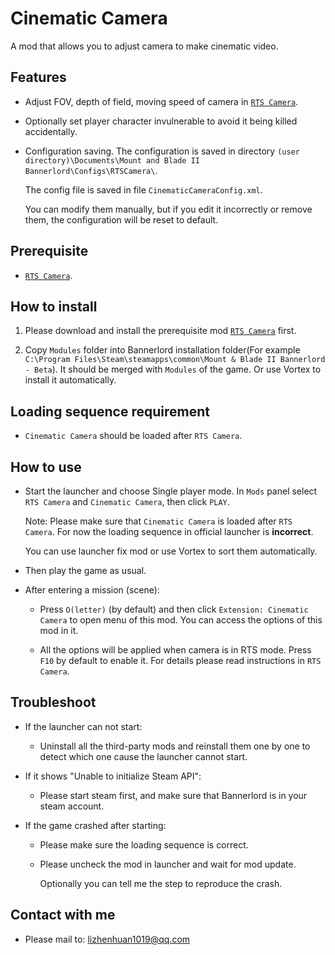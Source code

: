 # Cinematic Camera

A mod that allows you to adjust camera to make cinematic video.

## Features
- Adjust FOV, depth of field, moving speed of camera in [`RTS Camera`](https://www.nexusmods.com/mountandblade2bannerlord/mods/355).

- Optionally set player character invulnerable to avoid it being killed accidentally.

- Configuration saving. The configuration is saved in directory `(user directory)\Documents\Mount and Blade II Bannerlord\Configs\RTSCamera\`.
  
  The config file is saved in file `CinematicCameraConfig.xml`.

  You can modify them manually, but if you edit it incorrectly or remove them, the configuration will be reset to default.

## Prerequisite
- [`RTS Camera`](https://www.nexusmods.com/mountandblade2bannerlord/mods/355).

## How to install
1. Please download and install the prerequisite mod [`RTS Camera`](https://www.nexusmods.com/mountandblade2bannerlord/mods/355) first.

2. Copy `Modules` folder into Bannerlord installation folder(For example `C:\Program Files\Steam\steamapps\common\Mount & Blade II Bannerlord - Beta`). It should be merged with `Modules` of the game. Or use Vortex to install it automatically.


## Loading sequence requirement
- `Cinematic Camera` should be loaded after `RTS Camera`.

## How to use
- Start the launcher and choose Single player mode. In `Mods` panel select `RTS Camera` and `Cinematic Camera`, then click `PLAY`.

  Note: Please make sure that `Cinematic Camera` is loaded after `RTS Camera`. For now the loading sequence in official launcher is **incorrect**.

  You can use launcher fix mod or use Vortex to sort them automatically.

- Then play the game as usual.

- After entering a mission (scene):

  - Press `O(letter)` (by default) and then click `Extension: Cinematic Camera` to open menu of this mod. You can access the options of this mod in it.

  - All the options will be applied when camera is in RTS mode.  Press `F10` by default to enable it. For details please read instructions in `RTS Camera`.

## Troubleshoot
- If the launcher can not start:

  - Uninstall all the third-party mods and reinstall them one by one to detect which one cause the launcher cannot start.

- If it shows "Unable to initialize Steam API":

  - Please start steam first, and make sure that Bannerlord is in your steam account.

- If the game crashed after starting:

  - Please make sure the loading sequence is correct.

  - Please uncheck the mod in launcher and wait for mod update.

    Optionally you can tell me the step to reproduce the crash.

## Contact with me
* Please mail to: lizhenhuan1019@qq.com
